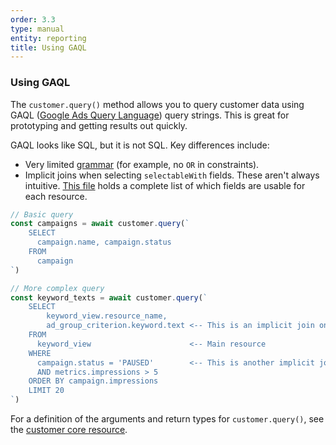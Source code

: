 ```yaml
---
order: 3.3
type: manual
entity: reporting
title: Using GAQL
---
```



### Using GAQL

The `customer.query()` method allows you to query customer data using GAQL ([Google Ads Query Language](https://developers.google.com/google-ads/api/docs/query/overview)) query strings. This is great for prototyping and getting results out quickly.

GAQL looks like SQL, but it is not SQL. Key differences include:
- Very limited [grammar](https://developers.google.com/google-ads/api/docs/query/grammar) (for example, no `OR` in constraints).
- Implicit joins when selecting `selectableWith` fields. These aren't always intuitive. [This file](https://github.com/Opteo/google-ads-node/blob/master/src/lib/fields.ts#L359) holds a complete list of which fields are usable for each resource.

```javascript
// Basic query
const campaigns = await customer.query(`
    SELECT 
      campaign.name, campaign.status
    FROM 
      campaign
`)

// More complex query
const keyword_texts = await customer.query(`
    SELECT 
        keyword_view.resource_name,
        ad_group_criterion.keyword.text <-- This is an implicit join on ad_group_criterion
    FROM 
      keyword_view                      <-- Main resource
    WHERE 
      campaign.status = 'PAUSED'        <-- This is another implicit join on campaign
      AND metrics.impressions > 5
    ORDER BY campaign.impressions
    LIMIT 20
`)
```

For a definition of the arguments and return types for `customer.query()`, see the [customer core resource](/#query).
